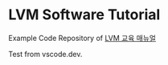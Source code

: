 # LVM Software Tutorial

Example Code Repository of [LVM 교육 매뉴얼](https://mgjeon.gitbook.io/lvm-study/)

Test from vscode.dev.